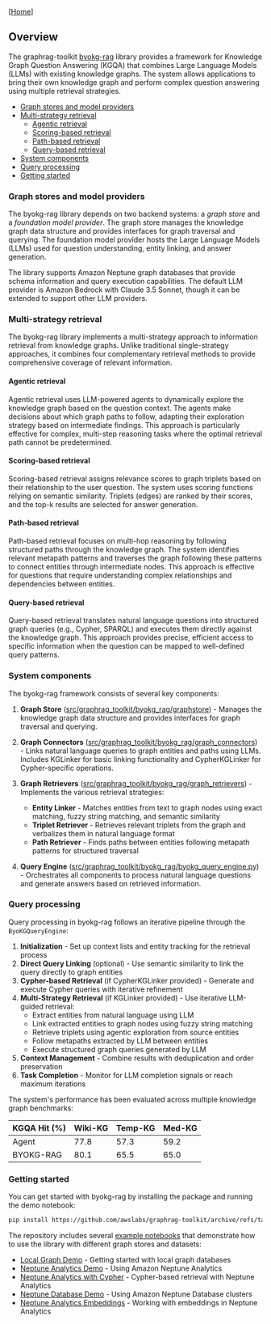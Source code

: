 [[Home](./)]

## Overview

The graphrag-toolkit [byokg-rag](../../byokg-rag/) library provides a framework for Knowledge Graph Question Answering (KGQA) that combines Large Language Models (LLMs) with existing knowledge graphs. The system allows applications to bring their own knowledge graph and perform complex question answering using multiple retrieval strategies.

  - [Graph stores and model providers](#graph-stores-and-model-providers)
  - [Multi-strategy retrieval](#multi-strategy-retrieval)
    - [Agentic retrieval](#agentic-retrieval)
    - [Scoring-based retrieval](#scoring-based-retrieval)
    - [Path-based retrieval](#path-based-retrieval)
    - [Query-based retrieval](#query-based-retrieval)
  - [System components](#system-components)
  - [Query processing](#query-processing)
  - [Getting started](#getting-started)

### Graph stores and model providers

The byokg-rag library depends on two backend systems: a _graph store_ and a _foundation model provider_. The graph store manages the knowledge graph data structure and provides interfaces for graph traversal and querying. The foundation model provider hosts the Large Language Models (LLMs) used for question understanding, entity linking, and answer generation.

The library supports Amazon Neptune graph databases that provide schema information and query execution capabilities. The default LLM provider is Amazon Bedrock with Claude 3.5 Sonnet, though it can be extended to support other LLM providers.

### Multi-strategy retrieval

The byokg-rag library implements a multi-strategy approach to information retrieval from knowledge graphs. Unlike traditional single-strategy approaches, it combines four complementary retrieval methods to provide comprehensive coverage of relevant information.

#### Agentic retrieval

Agentic retrieval uses LLM-powered agents to dynamically explore the knowledge graph based on the question context. The agents make decisions about which graph paths to follow, adapting their exploration strategy based on intermediate findings. This approach is particularly effective for complex, multi-step reasoning tasks where the optimal retrieval path cannot be predetermined.

#### Scoring-based retrieval

Scoring-based retrieval assigns relevance scores to graph triplets based on their relationship to the user question. The system uses scoring functions relying on semantic similarity. Triplets (edges) are ranked by their scores, and the top-k results are selected for answer generation.

#### Path-based retrieval

Path-based retrieval focuses on multi-hop reasoning by following structured paths through the knowledge graph. The system identifies relevant metapath patterns and traverses the graph following these patterns to connect entities through intermediate nodes. This approach is effective for questions that require understanding complex relationships and dependencies between entities.

#### Query-based retrieval

Query-based retrieval translates natural language questions into structured graph queries (e.g., Cypher, SPARQL) and executes them directly against the knowledge graph. This approach provides precise, efficient access to specific information when the question can be mapped to well-defined query patterns.

### System components

The byokg-rag framework consists of several key components:

1. **Graph Store** ([src/graphrag_toolkit/byokg_rag/graphstore](../../byokg-rag/src/graphrag_toolkit/byokg_rag/graphstore)) - Manages the knowledge graph data structure and provides interfaces for graph traversal and querying.

2. **Graph Connectors** ([src/graphrag_toolkit/byokg_rag/graph_connectors](../../byokg-rag/src/graphrag_toolkit/byokg_rag/graph_connectors)) - Links natural language queries to graph entities and paths using LLMs. Includes KGLinker for basic linking functionality and CypherKGLinker for Cypher-specific operations.

3. **Graph Retrievers** ([src/graphrag_toolkit/byokg_rag/graph_retrievers](../../byokg-rag/src/graphrag_toolkit/byokg_rag/graph_retrievers)) - Implements the various retrieval strategies:
   - **Entity Linker** - Matches entities from text to graph nodes using exact matching, fuzzy string matching, and semantic similarity
   - **Triplet Retriever** - Retrieves relevant triplets from the graph and verbalizes them in natural language format
   - **Path Retriever** - Finds paths between entities following metapath patterns for structured traversal

4. **Query Engine** ([src/graphrag_toolkit/byokg_rag/byokg_query_engine.py](../../byokg-rag/src/graphrag_toolkit/byokg_rag/byokg_query_engine.py)) - Orchestrates all components to process natural language questions and generate answers based on retrieved information.

### Query processing

Query processing in byokg-rag follows an iterative pipeline through the `ByoKGQueryEngine`:

1. **Initialization** - Set up context lists and entity tracking for the retrieval process
2. **Direct Query Linking** (optional) - Use semantic similarity to link the query directly to graph entities
3. **Cypher-based Retrieval** (if CypherKGLinker provided) - Generate and execute Cypher queries with iterative refinement
4. **Multi-Strategy Retrieval** (if KGLinker provided) - Use iterative LLM-guided retrieval:
   - Extract entities from natural language using LLM
   - Link extracted entities to graph nodes using fuzzy string matching
   - Retrieve triplets using agentic exploration from source entities
   - Follow metapaths extracted by LLM between entities
   - Execute structured graph queries generated by LLM
5. **Context Management** - Combine results with deduplication and order preservation
6. **Task Completion** - Monitor for LLM completion signals or reach maximum iterations

The system's performance has been evaluated across multiple knowledge graph benchmarks:

| KGQA Hit (%) | Wiki-KG | Temp-KG | Med-KG |
|--------------|---------|---------|--------|
| Agent        | 77.8    | 57.3    | 59.2   |
| BYOKG-RAG    | 80.1    | 65.5    | 65.0   |

### Getting started

You can get started with byokg-rag by installing the package and running the demo notebook:

```bash
pip install https://github.com/awslabs/graphrag-toolkit/archive/refs/tags/v3.13.1.zip#subdirectory=byokg-rag
```

The repository includes several [example notebooks](../../examples/byokg-rag/) that demonstrate how to use the library with different graph stores and datasets:

- [Local Graph Demo](../../examples/byokg-rag/byokg_rag_demo_local_graph.ipynb) - Getting started with local graph databases
- [Neptune Analytics Demo](../../examples/byokg-rag/byokg_rag_neptune_analytics_demo.ipynb) - Using Amazon Neptune Analytics
- [Neptune Analytics with Cypher](../../examples/byokg-rag/byokg_rag_neptune_analytics_demo_cypher.ipynb) - Cypher-based retrieval with Neptune Analytics
- [Neptune Database Demo](../../examples/byokg-rag/byokg_rag_neptune_db_cluster_demo.ipynb) - Using Amazon Neptune Database clusters
- [Neptune Analytics Embeddings](../../examples/byokg-rag/byokg_rag_neptune_analytics_embeddings.ipynb) - Working with embeddings in Neptune Analytics
